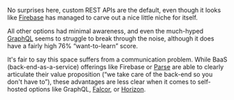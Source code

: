 No surprises here, custom REST APIs are the default, even though it looks like [Firebase](https://firebase.google.com/) has managed to carve out a nice little niche for itself. 

All other options had minimal awareness, and even the much-hyped [GraphQL](http://graphql.org/) seems to struggle to break through the noise, although it does have a fairly high 76% “want-to-learn” score. 

It's fair to say this space suffers from a communication problem. While BaaS (back-end-as-a-service) offerings like Firebase or [Parse](https://parse.com/) are able to clearly articulate their value proposition (“we take care of the back-end so you don't have to”), these advantages are less clear when it comes to self-hosted options like GraphQL, [Falcor](http://netflix.github.io/falcor/), or [Horizon](https://horizon.io/). 